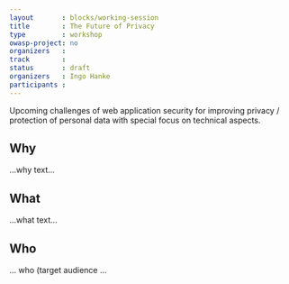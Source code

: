 ```yaml
---
layout       : blocks/working-session
title        : The Future of Privacy
type         : workshop
owasp-project: no
organizers   :
track        :
status       : draft
organizers   : Ingo Hanke
participants :
---
```


Upcoming challenges of web application security for improving privacy / protection of personal data with special focus on technical aspects.

## Why

...why text...

## What

...what text...

## Who

... who (target audience ...